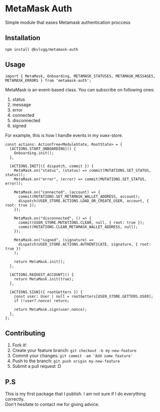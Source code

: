 # MetaMask Auth

Simple module that eases Metamask authentication proccess

## Installation

`npm install @kvlvgg/metamask-auth`

## Usage

`import { MetaMask, Onboarding, METAMASK_STATUSES, METAMASK_MESSAGES, METAMASK_ERRORS } from 'metamask-auth';`

MetaMask is an event-based class. You can subscribe on following ones:

1. status
2. message
3. error
4. connected
5. disconnected
6. signed

For example, this is how I handle events in my vuex-store.

```
const actions: ActionTree<ModuleState, RootState> = {
  [ACTIONS.START_ONBOARDING]() {
    Onboarding.init();
  },

  [ACTIONS.INIT]({ dispatch, commit }) {
    MetaMask.on("status", (status) => commit(MUTATIONS.SET_STATUS, status));
    MetaMask.on("error", (error) => commit(MUTATIONS.SET_STATUS, error));

    MetaMask.on("connected", (account) => {
      commit(MUTATIONS.SET_METAMASK_WALLET_ADDRESS, account);
      dispatch(USER_STORE.ACTIONS.LOAD_OR_CREATE_USER, account, { root: true });
    });

    MetaMask.on("disconnected", () => {
      commit(USER_STORE.MUTATIONS.CLEAR, null, { root: true });
      commit(MUTATIONS.CLEAR_METAMASK_WALLET_ADDRESS, null);
    });

    MetaMask.on("signed", (signature) =>
      dispatch(USER_STORE.ACTIONS.AUTHENTICATE, signature, { root: true })
    );

    return MetaMask.init();
  },

  [ACTIONS.REQUEST_ACCOUNT]() {
    return MetaMask.init(true);
  },

  [ACTIONS.SIGN]({ rootGetters }) {
    const user: User | null = rootGetters[USER_STORE.GETTERS.USER];
    if (!user?.nonce) return;

    return MetaMask.sign(user.nonce);
  },
};
```

## Contributing

1. Fork it!
2. Create your feature branch: `git checkout -b my-new-feature`
3. Commit your changes: `git commit -am 'Add some feature'`
4. Push to the branch: `git push origin my-new-feature`
5. Submit a pull request :D

## P.S

This is my first package that I publish. I am not sure if I do everything correctly.  
Don't hesitate to contact me for giving advice.
